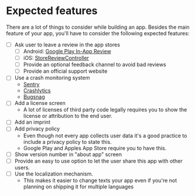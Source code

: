 # Expected features


There are a lot of things to consider while building an app.
Besides the main feature of your app,
you'll have to consider the following expected features:

- [ ] Ask user to leave a review in the app stores
    - [ ] Android: [Google Play In-App Review](https://developer.android.com/guide/playcore/in-app-review)
    - [ ] iOS: [StoreReviewController](https://developer.apple.com/documentation/storekit/skstorereviewcontroller/)
    - [ ] Provide an optional feedback channel to avoid bad reviews
    - [ ] Provide an official support website
- [ ] Use a crash monitoring system
    - [Sentry](https://sentry.io/signup/)
    - [Crashlytics](https://firebase.google.com/products/crashlytics)
    - [Bugsnag](https://www.bugsnag.com/)
- [ ] Add a license screen
    - A lot of licenses of third party code legally requires you to show the license or attribution to the end user.
- [ ] Add an imprint
- [ ] Add privacy policy
    - Even though not every app collects user data it's a good practice to include a privacy policy to state this.
    - Google Play and Apples App Store require you to have this.
- [ ] Show version number in "about app" screen
- [ ] Provide an easy to use option to let the user share this app with other users.
- [ ] Use the localization mechanism. 
    - This makes it easier to change texts your app even if you're not planning on shipping it for multiple languages
